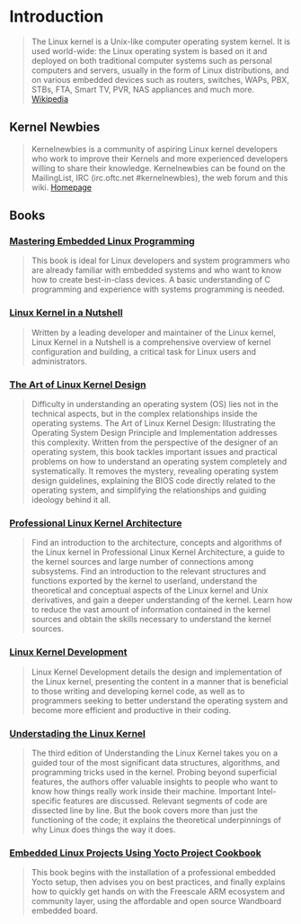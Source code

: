 # Introduction

> The Linux kernel is a Unix-like computer operating system kernel. It is used world-wide: the Linux operating system is based on it and deployed on both traditional computer systems such as personal computers and servers, usually in the form of Linux distributions, and on various embedded devices such as routers, switches, WAPs, PBX, STBs, FTA, Smart TV, PVR, NAS appliances and much more. [Wikipedia](https://en.wikipedia.org/wiki/Linux_kernel)

## Kernel Newbies

> Kernelnewbies is a community of aspiring Linux kernel developers who work to improve their Kernels and more experienced developers willing to share their knowledge. Kernelnewbies can be found on the MailingList, IRC (irc.oftc.net #kernelnewbies), the web forum and this wiki. [Homepage](http://kernelnewbies.org/)

## Books

### [Mastering Embedded Linux Programming](http://techbus.safaribooksonline.com/book/operating-systems-and-server-administration/linux/9781784392536)

> This book is ideal for Linux developers and system programmers who are already familiar with embedded systems and who want to know how to create best-in-class devices. A basic understanding of C programming and experience with systems programming is needed.

### [Linux Kernel in a Nutshell](http://techbus.safaribooksonline.com/book/operating-systems-and-server-administration/linux/0596100795)

> Written by a leading developer and maintainer of the Linux kernel, Linux Kernel in a Nutshell is a comprehensive overview of kernel configuration and building, a critical task for Linux users and administrators.


### [The Art of Linux Kernel Design](http://techbus.safaribooksonline.com/book/programming/linux/9781466518032)

> Difficulty in understanding an operating system (OS) lies not in the technical aspects, but in the complex relationships inside the operating systems. The Art of Linux Kernel Design: Illustrating the Operating System Design Principle and Implementation addresses this complexity. Written from the perspective of the designer of an operating system, this book tackles important issues and practical problems on how to understand an operating system completely and systematically. It removes the mystery, revealing operating system design guidelines, explaining the BIOS code directly related to the operating system, and simplifying the relationships and guiding ideology behind it all.


### [Professional Linux Kernel Architecture](http://techbus.safaribooksonline.com/book/operating-systems-and-server-administration/linux/9780470343432)

> Find an introduction to the architecture, concepts and algorithms of the Linux kernel in Professional Linux Kernel Architecture, a guide to the kernel sources and large number of connections among subsystems. Find an introduction to the relevant structures and functions exported by the kernel to userland, understand the theoretical and conceptual aspects of the Linux kernel and Unix derivatives, and gain a deeper understanding of the kernel. Learn how to reduce the vast amount of information contained in the kernel sources and obtain the skills necessary to understand the kernel sources.

### [Linux Kernel Development](http://techbus.safaribooksonline.com/book/programming/linux/9780768696974)

> Linux Kernel Development details the design and implementation of the Linux kernel, presenting the content in a manner that is beneficial to those writing and developing kernel code, as well as to programmers seeking to better understand the operating system and become more efficient and productive in their coding.

### [Understading the Linux Kernel](http://techbus.safaribooksonline.com/book/operating-systems-and-server-administration/linux/0596005652)

> The third edition of Understanding the Linux Kernel takes you on a guided tour of the most significant data structures, algorithms, and programming tricks used in the kernel. Probing beyond superficial features, the authors offer valuable insights to people who want to know how things really work inside their machine. Important Intel-specific features are discussed. Relevant segments of code are dissected line by line. But the book covers more than just the functioning of the code; it explains the theoretical underpinnings of why Linux does things the way it does.

### [Embedded Linux Projects Using Yocto Project Cookbook](http://techbus.safaribooksonline.com/book/programming/linux/9781784395186)

> This book begins with the installation of a professional embedded Yocto setup, then advises you on best practices, and finally explains how to quickly get hands on with the Freescale ARM ecosystem and community layer, using the affordable and open source Wandboard embedded board.